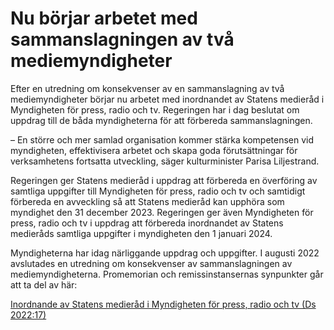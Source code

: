 # Nu börjar arbetet med sammanslagningen av två mediemyndigheter

Efter en utredning om konsekvenser av en sammanslagning av två mediemyndigheter börjar nu arbetet med inordnandet av Statens medieråd i Myndigheten för press, radio och tv. Regeringen har i dag beslutat om uppdrag till de båda myndigheterna för att förbereda sammanslagningen.

– En större och mer samlad organisation kommer stärka kompetensen vid myndigheten, effektivisera arbetet och skapa goda förutsättningar för verksamhetens fortsatta utveckling, säger kulturminister Parisa Liljestrand.

Regeringen ger Statens medieråd i uppdrag att förbereda en överföring av samtliga uppgifter till Myndigheten för press, radio och tv och samtidigt förbereda en avveckling så att Statens medieråd kan upphöra som myndighet den 31 december 2023. Regeringen ger även Myndigheten för press, radio och tv i uppdrag att förbereda inordnandet av Statens medieråds samtliga uppgifter i myndigheten den 1 januari 2024.

Myndigheterna har idag närliggande uppdrag och uppgifter. I augusti 2022 avslutades en utredning om konsekvenser av sammanslagningen av mediemyndigheterna. Promemorian och remissinstansernas synpunkter går att ta del av här:

[Inordnande av Statens medieråd i Myndigheten för press, radio och tv (Ds 2022:17)](/rattsliga-dokument/departementsserien-och-promemorior/2022/08/ds-202217/ "Inordnande av Statens medieråd i Myndigheten för press, radio och tv (Ds 2022:17)")
